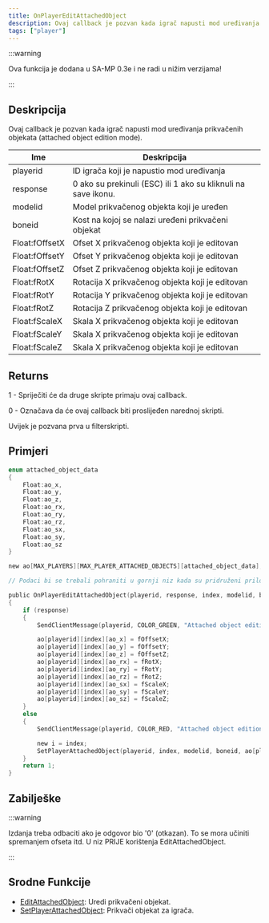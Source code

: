 ```yaml
---
title: OnPlayerEditAttachedObject
description: Ovaj callback je pozvan kada igrač napusti mod uređivanja prikvačenih objekata (attached object edition mode).
tags: ["player"]
---
```


:::warning

Ova funkcija je dodana u SA-MP 0.3e i ne radi u nižim verzijama!

:::

## Deskripcija

Ovaj callback je pozvan kada igrač napusti mod uređivanja prikvačenih objekata (attached object edition mode).

| Ime            | Deskripcija                                                   |
| -------------- | ------------------------------------------------------------- |
| playerid       | ID igrača koji je napustio mod uređivanja                     |
| response       | 0 ako su prekinuli (ESC) ili 1 ako su kliknuli na save ikonu. |
| modelid        | Model prikvačenog objekta koji je uređen                      |
| boneid         | Kost na kojoj se nalazi uređeni prikvačeni objekat            |
| Float:fOffsetX | Ofset X prikvačenog objekta koji je editovan                  |
| Float:fOffsetY | Ofset Y prikvačenog objekta koji je editovan                  |
| Float:fOffsetZ | Ofset Z prikvačenog objekta koji je editovan                  |
| Float:fRotX    | Rotacija X prikvačenog objekta koji je editovan               |
| Float:fRotY    | Rotacija Y prikvačenog objekta koji je editovan               |
| Float:fRotZ    | Rotacija Z prikvačenog objekta koji je editovan               |
| Float:fScaleX  | Skala X prikvačenog objekta koji je editovan                  |
| Float:fScaleY  | Skala X prikvačenog objekta koji je editovan                  |
| Float:fScaleZ  | Skala X prikvačenog objekta koji je editovan                  |

## Returns

1 - Spriječiti će da druge skripte primaju ovaj callback.

0 - Označava da će ovaj callback biti proslijeđen narednoj skripti.

Uvijek je pozvana prva u filterskripti.

## Primjeri

```c
enum attached_object_data
{
    Float:ao_x,
    Float:ao_y,
    Float:ao_z,
    Float:ao_rx,
    Float:ao_ry,
    Float:ao_rz,
    Float:ao_sx,
    Float:ao_sy,
    Float:ao_sz
}

new ao[MAX_PLAYERS][MAX_PLAYER_ATTACHED_OBJECTS][attached_object_data];

// Podaci bi se trebali pohraniti u gornji niz kada su pridruženi priloženi objekti.

public OnPlayerEditAttachedObject(playerid, response, index, modelid, boneid, Float:fOffsetX, Float:fOffsetY, Float:fOffsetZ, Float:fRotX, Float:fRotY, Float:fRotZ, Float:fScaleX, Float:fScaleY, Float:fScaleZ)
{
    if (response)
    {
        SendClientMessage(playerid, COLOR_GREEN, "Attached object edition saved.");

        ao[playerid][index][ao_x] = fOffsetX;
        ao[playerid][index][ao_y] = fOffsetY;
        ao[playerid][index][ao_z] = fOffsetZ;
        ao[playerid][index][ao_rx] = fRotX;
        ao[playerid][index][ao_ry] = fRotY;
        ao[playerid][index][ao_rz] = fRotZ;
        ao[playerid][index][ao_sx] = fScaleX;
        ao[playerid][index][ao_sy] = fScaleY;
        ao[playerid][index][ao_sz] = fScaleZ;
    }
    else
    {
        SendClientMessage(playerid, COLOR_RED, "Attached object edition not saved.");

        new i = index;
        SetPlayerAttachedObject(playerid, index, modelid, boneid, ao[playerid][i][ao_x], ao[playerid][i][ao_y], ao[playerid][i][ao_z], ao[playerid][i][ao_rx], ao[playerid][i][ao_ry], ao[playerid][i][ao_rz], ao[playerid][i][ao_sx], ao[playerid][i][ao_sy], ao[playerid][i][ao_sz]);
    }
    return 1;
}
```

## Zabilješke

:::warning

Izdanja treba odbaciti ako je odgovor bio '0' (otkazan). To se mora učiniti spremanjem ofseta itd. U niz PRIJE korištenja EditAttachedObject.

:::

## Srodne Funkcije

- [EditAttachedObject](../functions/EditAttachedObject.md): Uredi prikvačeni objekat.
- [SetPlayerAttachedObject](../functions/SetPlayerAttachedObject.md): Prikvači objekat za igrača.
